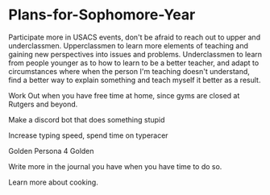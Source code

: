 # Plans-for-Sophomore-Year

Participate more in USACS events, don't be afraid to reach out to upper and underclassmen. Upperclassmen to learn more elements of teaching and gaining new perspectives into issues and problems. Underclassmen to learn from people younger as to how to learn to be a better teacher, and adapt to circumstances where when the person I'm teaching doesn't understand, find a better way to explain something and teach myself it better as a result.

Work Out when you have free time at home, since gyms are closed at Rutgers and beyond. 

Make a discord bot that does something stupid

Increase typing speed, spend time on typeracer

Golden Persona 4 Golden

Write more in the journal you have when you have time to do so.

Learn more about cooking.




